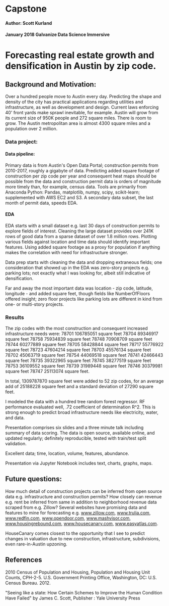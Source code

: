 # Capstone


#### Author: Scott Kurland
#### January 2018 Galvanize Data Science Immersive


# Forecasting real estate growth and densification in Austin by zip code.


## Background and Motivation:

Over a hundred people move to Austin every day. Predicting the shape and density of the city has practical applications regarding utilities and infrastructure, as well as development and design. Current laws enforcing 40' front yards make sprawl inevitable, for example. Austin will grow from its current size of 950K people and 272 square miles. There is room to grow. The Austin metropolitan area is almost 4300 square miles and a population over 2 million.


### Data project:

#### Data pipeline: 
Primary data is from Austin's Open Data Portal; construction permits from 2010-2017, roughly a gigabyte of data. Predicting added square footage of construction per zip code per year and consequent heat maps should be possible from the data and construction permit data is orders of magnitude more timely than, for example, census data. Tools are primarily from Anaconda Python: Pandas, matplotlib, numpy, scipy, scikit-learn; supplemented with AWS EC2 and S3. A secondary data subset, the last month of permit data, speeds EDA.


#### EDA
EDA starts with a small dataset e.g. last 30 days of construction permits to explore fields of interest. Cleaning the large dataset provides over 241K rows of good data from a sparse dataset of over 1.8 million rows. Plotting various fields against location and time data should identify important features. Using added square footage as a proxy for population if anything makes the correlation with need for infrastructure stronger.

Data prep starts with cleaning the data and dropping extraneous fields; one consideration that showed up in the EDA was zero-story projects e.g. parking lots; not exactly what I was looking for, albeit still indicative of densification.

Far and away the most important data was location - zip code, latitude, longitude - and added square feet, though fields like NumberOfFloors offered insight; zero floor projects like parking lots are different in kind from one- or multi-story projects.


### Results

The zip codes with the most construction and consequent increased infrastructure needs were:
78701    106785051 square feet
78704     89346917 square feet
78758     75934839 square feet
78748     70908709 square feet
78744     60277889 square feet
78705     58428844 square feet
78717     55776922 square feet
78723     47604214 square feet
78703     45576134 square feet
78702     45063719 square feet
78754     44069518 square feet
78741     42466443 square feet
78735     39322965 square feet
78745     38277519 square feet
78753     36109552 square feet
78739     31989448 square feet
78746     30379981 square feet
78747     25113074 square feet.

In total, 1309787870 square feet were added to 52 zip codes, for an average add of 25188228 square feet and a standard deviation of 27290 square feet.

I modeled the data with a hundred tree random forest regressor. RF performance evaluated well, .72 coefficient of determination R^2. This is strong enough to predict broad infrastructure needs like electricity, water, and data.

Presentation comprises six slides and a three minute talk including summary of data scoring. The data is open source, available online, and updated regularly; definitely reproducible, tested with train/test split validation.

Excellent data; time, location, volume, features, abundance.

Presentation via Jupyter Notebook includes text, charts, graphs, maps.


## Future questions:

How much detail of construction projects can be inferred from open source data e.g. infrastructure and construction permits? How closely can revenue e.g. rent be inferred from same in addition to neighborhood revenue data scraped from e.g. Zillow? Several websites have promising data and features to mine for forecasting e.g. www.zillow.com, www.trulia.com, www.redfin.com, www.opendoor.com, www.mashvisor.com, www.housingrebound.com, www.housecanary.com, www.easyatlas.com.


HouseCanary comes closest to the opportunity that I see to predict changes in valuation due to new construction, infrastructure, subdivisions, even rare-in-Austin upzoning.

## References

2010 Census of Population and Housing, Population and Housing Unit Counts, CPH-2-5. U.S. Government Printing Office, Washington, DC: U.S. Census Bureau. 2012.

"Seeing like a state: How Certain Schemes to Improve the Human Condition Have Failed" by James C. Scott, Publisher : Yale University Press
